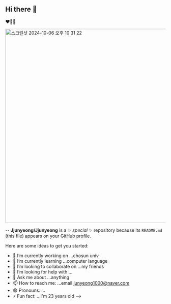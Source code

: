 ## Hi there 👋
❤️🧡💛

<img width="610" alt="스크린샷 2024-10-06 오후 10 31 22" src="https://github.com/user-attachments/assets/b3deec4a-5f84-4530-a08f-f0ddae1ebed0">


--
**Jjunyeong/Jjunyeong** is a ✨ _special_ ✨ repository because its `README.md` (this file) appears on your GitHub profile.

Here are some ideas to get you started:

- 🔭 I’m currently working on ...chosun univ
- 🌱 I’m currently learning ...computer language
- 👯 I’m looking to collaborate on ...my friends
- 🤔 I’m looking for help with ...
- 💬 Ask me about ...anything
- 📫 How to reach me: ...email junyeong1000@naver.com
- 😄 Pronouns: ...
- ⚡ Fun fact: ...I'm 23 years old
-->
